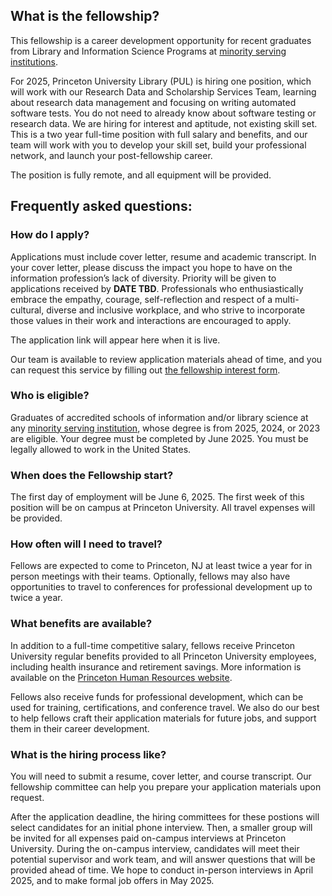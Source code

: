 ## What is the fellowship?
This fellowship is a career development opportunity for recent graduates from Library and Information Science Programs at [minority serving institutions](https://en.wikipedia.org/wiki/Minority-serving_institution). 

For 2025, Princeton University Library (PUL) is hiring one position, which will work with our Research Data and Scholarship Services Team, learning about research data management and focusing on writing automated software tests. You do not need to already know about software testing or research data. We are hiring for interest and aptitude, not existing skill set.
This is a two year full-time position with full salary and benefits, and our team will work with you to develop your skill set, build your professional network, and launch your post-fellowship career. 

The position is fully remote, and all equipment will be provided. 

## Frequently asked questions:

### How do I apply?

Applications must include cover letter, resume and academic transcript. In your cover letter, please discuss the impact you hope to have on the information profession’s lack of diversity. Priority will be given to applications received by **DATE TBD**. Professionals who enthusiastically embrace the empathy, courage, self-reflection and respect of a multi-cultural, diverse and inclusive workplace, and who strive to incorporate those values in their work and interactions are encouraged to apply.

The application link will appear here when it is live.

Our team is available to review application materials ahead of time, and you can request this service by filling out [the fellowship interest form](https://docs.google.com/forms/d/e/1FAIpQLSfSqkVow5clp9akrgzFcY8QaTwb0qW7bTmqtz5TyLID-n7krQ/viewform).

### Who is eligible?
Graduates of accredited schools of information and/or library science at any [minority serving institution](https://en.wikipedia.org/wiki/Minority-serving_institution), whose degree is from 2025, 2024, or 2023 are eligible. Your degree must be completed by June 2025. You must be legally allowed to work in the United States. 

### When does the Fellowship start?
The first day of employment will be June 6, 2025. The first week of this position will be on campus at Princeton University. All travel expenses will be provided. 

### How often will I need to travel?
Fellows are expected to come to Princeton, NJ at least twice a year for in person meetings with their teams. Optionally, fellows may also have opportunities to travel to conferences for professional development up to twice a year. 

### What benefits are available?
In addition to a full-time competitive salary, fellows receive Princeton University regular benefits provided to all Princeton University employees, including health insurance and retirement savings. More information is available on the [Princeton Human Resources website](https://hr.princeton.edu/thrive/health). 

Fellows also receive funds for professional development, which can be used for training, certifications, and conference travel. We also do our best to help fellows craft their application materials for future jobs, and support them in their career development. 

### What is the hiring process like?
You will need to submit a resume, cover letter, and course transcript. Our fellowship committee can help you prepare your application materials upon request. 

After the application deadline, the hiring committees for these postions will select candidates for an initial phone interview. Then, a smaller group will be invited for all expenses paid on-campus interviews at Princeton University. During the on-campus interview, candidates will meet their potential supervisor and work team, and will answer questions that will be provided ahead of time. We hope to conduct in-person interviews in April 2025, and to make formal job offers in May 2025.
